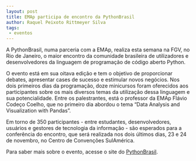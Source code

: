 ```yaml
---
layout: post
title: EMAp participa de encontro da PythonBrasil
author: Raquel Peixoto Rittmeyer Silva
tags:
 - eventos
---
```


A PythonBrasil, numa parceria com a EMAp, realiza esta semana na FGV,
no Rio de Janeiro, o maior encontro da comunidade brasileira de
utilizadores e desenvolvedores da linguagem de programação de código
aberto Python.

O evento está em sua oitava edição e tem o objetivo de proporcionar
debates, apresentar cases de sucesso e estimular novos negócios. Nos
dois primeiros dias da programação, doze minicursos foram oferecidos
aos participantes sobre os mais diversos temas da utilização dessa
linguagem e sua potencialidade. Entre os palestrantes, está o
professor da EMAp Flávio Codeço Coelho, que no primeiro dia abordou o
tema “Data Analysis and Visualization with Pandas”.

Em torno de 350 participantes - entre estudantes, desenvolvedores,
usuários e gestores de tecnologia da informação - são esperados para a
conferência do encontro, que será realizada nos dois últimos dias, 23
e 24 de novembro, no Centro de Convenções SulAmérica.

Para saber mais sobre o evento, acesse o site do
[PythonBrasil](http://2012.pythonbrasil.org.br/).

